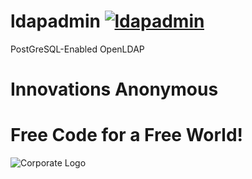 # ldapadmin [![ldapadmin](https://github.com/InnovAnon-Inc/ldapadmin/actions/workflows/pkgrel.yml/badge.svg)](https://github.com/InnovAnon-Inc/pgldap/actions/workflows/pkgrel.yml)
PostGreSQL-Enabled OpenLDAP

# Innovations Anonymous
Free Code for a Free World!
==========
![Corporate Logo](https://innovanon-inc.github.io/assets/images/logo.gif)



